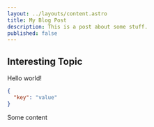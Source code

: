 ```yaml
---
layout: ../layouts/content.astro
title: My Blog Post
description: This is a post about some stuff.
published: false
---
```


## Interesting Topic

Hello world!

```json
{ 
  "key": "value"
}
```

<div id="first">Some content</div>
